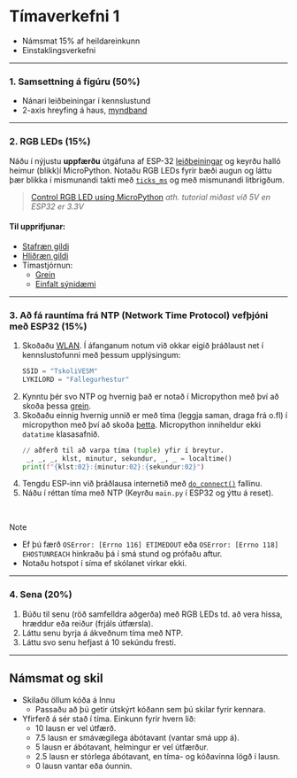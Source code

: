 
# Tímaverkefni 1 

- Námsmat 15% af heildareinkunn
- Einstaklingsverkefni

---

### 1. Samsettning á fígúru (**50%**)

- Nánari leiðbeiningar í kennslustund
- 2-axis hreyfing á haus, [myndband](https://a.co/d/ekvn3VQ)

---

### 2. RGB LEDs (**15%**)

Náðu í nýjustu **uppfærðu** útgáfuna af ESP-32 [leiðbeiningar](https://github.com/VESM1VS/AFANGI/blob/main/Kennsluefni/ESP_Uppsetning.md) og keyrðu halló heimur (blikk)í MicroPython. Notaðu RGB LEDs fyrir bæði augun og láttu þær blikka í mismunandi takti með [`ticks_ms`](https://github.com/VESM2VT/ESP32/blob/main/kodi/ticks.md) og með mismunandi litbrigðum.

> [Control RGB LED using MicroPython](https://www.donskytech.com/control-rgb-led-using-micropython/?utm_content=cmp-true) _ath. tutorial miðast við 5V en ESP32 er 3.3V_

#### Til upprifjunar:
- [Stafræn gildi](https://github.com/VESM1VS/AFANGI/blob/main/Kennsluefni/digital.md)
- [Hliðræn gildi](https://github.com/VESM1VS/AFANGI/blob/main/Kennsluefni/analog.md)
- Tímastjórnun:
     - [Grein](https://github.com/VESM2VT/ESP32/blob/main/kodi/ticks.md)
     - [Einfalt sýnidæmi](https://wokwi.com/projects/390068539029210113)

---

### 3. Að fá rauntíma frá NTP (Network Time Protocol) vefþjóni með ESP32  (**15%**)

1. Skoðaðu [WLAN](https://docs.micropython.org/en/latest/esp32/quickref.html#wlan). Í áfanganum notum við okkar eigið þráðlaust net í kennslustofunni með þessum upplýsingum:
     ```python
     SSID = "TskoliVESM"
     LYKILORD = "Fallegurhestur"
     ```
1. Kynntu þér svo NTP og hvernig það er notað í Micropython með því að skoða þessa [grein](https://bhave.sh/micropython-ntp/).
1. Skoðaðu einnig hvernig unnið er með tíma (leggja saman, draga frá o.fl) í micropython með því að skoða [þetta](https://docs.micropython.org/en/latest/library/time.html). Micropython inniheldur ekki `datatime` klasasafnið.
     ```python
     // aðferð til að varpa tíma (tuple) yfir í breytur.
      _, _, _, klst, minutur, sekundur, _, _ = localtime()
     print(f"{klst:02}:{minutur:02}:{sekundur:02}")
     ```
1. Tengdu ESP-inn við þráðlausa internetið með [`do_connect()`](https://docs.micropython.org/en/latest/esp32/quickref.html#wlan) fallinu.
1. Náðu í réttan tíma með NTP (Keyrðu `main.py` í ESP32 og ýttu á reset). 

<br>

> [!Note]
> - Ef þú færð `OSError: [Errno 116] ETIMEDOUT` eða `OSError: [Errno 118] EHOSTUNREACH` hinkraðu þá í smá stund og prófaðu aftur.
> - Notaðu hotspot í síma ef skólanet virkar ekki.

<!--
Skoðaðu [Timers](https://docs.micropython.org/en/latest/esp32/quickref.html#timers) til að láta tímann uppfærast á ákveðnum fresti.
Bættu við smá `sleep` til að gefa ESP32 smá tíma til að tengjast wifi.
-->

---

### 4. Sena (**20%**)

1. Búðu til senu (röð samfelldra aðgerða) með RGB LEDs td. að vera hissa, hræddur eða reiður (frjáls útfærsla).
1. Láttu senu byrja á ákveðnum tíma með NTP.
1. Láttu svo senu hefjast á 10 sekúndu fresti.

---

## Námsmat og skil

- Skilaðu öllum kóða á Innu
  - Passaðu að þú getir útskýrt kóðann sem þú skilar fyrir kennara.
- Yfirferð á sér stað í tíma. Einkunn fyrir hvern lið: 
    - 10 lausn er vel útfærð.
    - 7.5 lausn er smávægilega ábótavant (vantar smá upp á).
    - 5 lausn er ábótavant, helmingur er vel útfærður.
    - 2.5 lausn er stórlega ábótavant, en tíma- og kóðavinna lögð í lausn.
    - 0 lausn vantar eða óunnin.



<!--
### 3. NeoPixel hringur

Tengdu S (IN megin) við pinna 45 á ESP32-S3, V í 3.3V línuna og G í GND línuna. Gerðu eftirfarandi með NeoPixel hringnum:

1. Allar NeoPixel perurnar eiga að lýsa rauðu ljósi í eina sekúndu, síðan eiga þær að allar að lýsa grænu ljósi í eina sekúndu að lokum eiga þær allar að lýsa bláu ljósi. 
1. Ein NeoPixel pera á að lýsa í einu og á ljósið að "færast" réttsælis (e. clockwise) yfir á næstu peru, þegar ljósið hefur klárað hringinn á það að byrja á nýjum hring eða fara tilbaka.
-->
